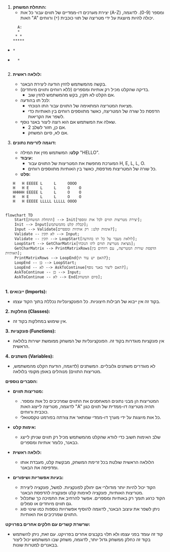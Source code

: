 ## <algorithm>

1. **התחלת המשחק:**
   - יצירת מערכים דו-ממדיים של תווים עבור כל אות (A-Z) ומספר (0-9). לדוגמה, האות "A" יכולה להיות מיוצגת על ידי מטריצה של תווי כוכבית (`*`) ורווחים.
   ```
     A:
     *
    * *
   *****
  *     *
 *       *
   ```

2. **לולאה ראשית:**
   - בקשה מהמשתמש להזין הודעה ליצירת הבאנר.
   - בדיקה שהקלט מכיל רק אותיות ומספרים (ללא רווחים ותווים מיוחדים).
      - אם הקלט לא תקין, בקש מהמשתמש להזין שוב.
   - לכל תו בהודעה:
      - מציאת המטריצה המתאימה של התווים עבור התו הנוכחי.
      - הדפסת כל שורה של המטריצה, כאשר מתווספים רווחים בין האותיות כדי לשפר את הקריאות.
   - שאלה את המשתמש אם הוא רוצה ליצור באנר נוסף.
     - אם כן, חזור לשלב 2.
     - אם לא, סיום המשחק.

3. **דוגמה לזרימת נתונים:**
   - **קלט:** המשתמש מזין את המילה "HELLO".
   - **עיבוד:**
     - המערכת מחפשת את המטריצות של התווים עבור H, E, L, L, O.
     - כל שורה של המטריצות מודפסת, כאשר בין האותיות מתווספים רווחים.
   - **פלט:**
   ```
   H   H EEEEE L     L     OOOO
   H   H E     L     L     O    O
   HHHHH EEEEE L     L     O    O
   H   H E     L     L     O    O
   H   H EEEEE LLLLL LLLLL OOOO
   ```

## <mermaid>
```mermaid
flowchart TD
    Start[התחלת המשחק] --> Init[יצירת מטריצות תווים לכל אות ומספר];
    Init --> Input[קבלת קלט מהמשתמש];
    Input --> Validate[אימות קלט: רק אותיות ומספרים?];
    Validate -- לא תקין --> Input;
    Validate -- תקין --> LoopStart[לולאת מעבר על כל תו בהודעה];
    LoopStart --> GetCharMatrix[מציאת מטריצת תווים לתו הנוכחי];
    GetCharMatrix --> PrintMatrixRows[הדפסת שורות המטריצה, עם רווחים בין האותיות];
    PrintMatrixRows --> LoopEnd{האם יש עוד תו?};
    LoopEnd -- כן --> LoopStart;
    LoopEnd -- לא --> AskToContinue[האם ליצור באנר נוסף?];
    AskToContinue -- כן --> Input;
    AskToContinue -- לא --> End[סיום המשחק];
```

## <explanation>

**1. ייבואים (Imports):**
   - בקוד זה אין ייבוא של חבילות חיצוניות. כל הפונקציונליות נכללת בתוך הקוד עצמו.

**2. מחלקות (Classes):**
   - אין שימוש במחלקות בקוד זה.

**3. פונקציות (Functions):**
   - אין פונקציות מוגדרות בקוד זה. הפונקציונליות של המשחק ממומשת ישירות בלולאה הראשית.

**4. משתנים (Variables):**
   - לא מוגדרים משתנים גלובליים. המשתנים (לדוגמה, הודעת הקלט מהמשתמש, מטריצות התווים) מנוהלים באופן מקומי בלולאה.

**הסברים נוספים:**

- **מטריצות תווים:**
   - המטריצות הן מבני נתונים המאחסנים את התווים שמרכיבים כל אות ומספר. לדוגמה, מטריצה לייצוג האות "A" תהיה מטריצה דו-ממדית של תווים כגון כוכבית ורווחים.
   - כל אות מיוצגת על ידי מערך דו-ממדי שמתאר את צורתה בפורמט טקסטואלי.

- **אימות קלט:**
   - שלב האימות חשוב כדי לוודא שהקלט מהמשתמש מכיל רק תווים שניתן לייצג כבאנר, כלומר אותיות ומספרים.

- **לולאה ראשית:**
   - הלולאה הראשית שולטת בכל זרימת המשחק, מבקשת קלט, מעבדת אותו ומדפיסה את הבאנר.

- **בעיות אפשריות ושיפורים:**
    - הקוד יכול להיות יותר מודולרי אם יחולק לפונקציות. למשל, פונקציה ליצירת מטריצות האותיות, פונקציה לאימות קלט ופונקציה להדפסת הבאנר.
    - הקוד כרגע תומך רק באותיות ומספרים. אפשר להרחיב את התמיכה כך שתכלול גם תווים מיוחדים או סמלים.
    - ניתן לשפר את עיצוב הבאנר, לדוגמה להוסיף אפשרויות נוספות כמו שינוי סוג התווים שמרכיבים את האותיות.

**שרשרת קשרים עם חלקים אחרים בפרויקט:**
- קוד זה עומד בפני עצמו ולא תלוי בקבצים אחרים בפרויקט. עם זאת, ניתן להשתמש בקוד זה כחלק ממשחק גדול יותר, לדוגמה, משחק שבו המשתמש יכול ליצור בבאנרים למטרות שונות.